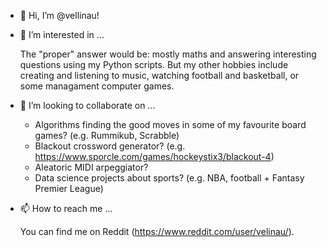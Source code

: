 - 👋 Hi, I’m @vellinau!

- 👀 I’m interested in ...

  The "proper" answer would be: mostly maths and answering interesting questions using my Python scripts. But my other hobbies include creating and listening to music, watching football and basketball, or some managament computer games.

- 💞️ I’m looking to collaborate on ...

  - Algorithms finding the good moves in some of my favourite board games? (e.g. Rummikub, Scrabble)
  - Blackout crossword generator? (e.g. https://www.sporcle.com/games/hockeystix3/blackout-4)
  - Aleatoric MIDI arpeggiator?
  - Data science projects about sports? (e.g. NBA, football + Fantasy Premier League)

- 📫 How to reach me ...

  You can find me on Reddit (https://www.reddit.com/user/velinau/).

<!---
vellinau/vellinau is a ✨ special ✨ repository because its `README.md` (this file) appears on your GitHub profile.
You can click the Preview link to take a look at your changes.
--->
